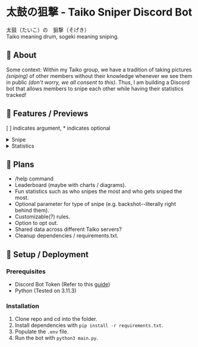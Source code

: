 # 太鼓の狙撃 - Taiko Sniper Discord Bot
太鼓（たいこ）の　狙撃（そげき）  
Taiko meaning drum, sogeki meaning sniping.  
## 🎯 About
Some context: Within my Taiko group, we have a tradition of taking pictures _(sniping)_ of other members without their knowledge whenever we see them in public _(don't worry, we all consent to this)_. Thus, I am building a Discord bot that allows members to snipe each other while having their statistics tracked!  
## 🔧 Features / Previews
[ ] indicates argument, * indicates optional
<details>
<summary> Snipe </summary>

‎ 
  - Command: `/snipe [user] [image]`
  - Requires an image as proof of the snipe.

![Sniped Message](https://github.com/user-attachments/assets/d18865db-65e2-4c31-af76-00e7eb4a35a2)

  - `/unsnipe [user]` command for accidental snipes.
    - Currently admin-only and unsnipes from the command user's perspective, but I will likely adjust this in the future.
</details>
<details>
<summary> Statistics </summary>

 ‎ 
  - Command: `/stats [user*] [private*]`
  - Displays how many times a member has sniped or has been sniped.

![Statistics Message](https://github.com/user-attachments/assets/8c9ec226-188a-45ad-a8cc-0012addbf14a)

  - By default, it is an ephemeral response, but the private argument can toggle it.
</details>

## 📝 Plans
- /help command
- Leaderboard (maybe with charts / diagrams).
- Fun statistics such as who snipes the most and who gets sniped the most.
- Optional parameter for type of snipe (e.g. backshot--literally right behind them).
- Customizable(?) rules.
- Option to opt out.
- Shared data across different Taiko servers?
- Cleanup dependencies / requirements.txt.
## 🚀 Setup / Deployment
### Prerequisites
- Discord Bot Token (Refer to this [guide](https://discordpy.readthedocs.io/en/stable/discord.html))
- Python (Tested on 3.11.3)
### Installation
1. Clone repo and cd into the folder.
2. Install dependencies with `pip install -r requirements.txt`.
3. Populate the `.env` file.
4. Run the bot with `python3 main.py`.  
